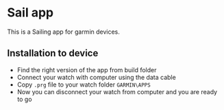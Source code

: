 # Sail app

This is a Sailing app for garmin devices.

## Installation to device

- Find the right version of the app from build folder
- Connect your watch with computer using the data cable
- Copy `.prg` file to your watch folder `GARMIN\APPS`
- Now you can disconnect your watch from computer and you are ready to go